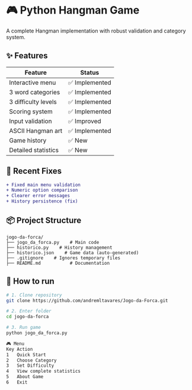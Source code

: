 # 🎮 Python Hangman Game

A complete Hangman implementation with robust validation and category system.

## ✨ Features
| Feature                | Status         |
|------------------------|----------------|
| Interactive menu       | ✅ Implemented |
| 3 word categories      | ✅ Implemented |
| 3 difficulty levels    | ✅ Implemented |
| Scoring system         | ✅ Implemented |
| Input validation       | ✅ Improved    |
| ASCII Hangman art      | ✅ Implemented |
| Game history           | ✅ New         |
| Detailed statistics    | ✅ New         |

## 🐛 Recent Fixes
```diff
+ Fixed main menu validation
+ Numeric option comparison
+ Clearer error messages
+ History persistence (fix)
```

## 📦 Project Structure
```
jogo-da-forca/
├── jogo_da_forca.py    # Main code
├── historico.py    # History management
├── historico.json    # Game data (auto-generated)
├── .gitignore    # Ignores temporary files
├── README.md           # Documentation
```

## 🚀 How to run
```bash
# 1. Clone repository
git clone https://github.com/andremltavares/Jogo-da-Forca.git

# 2. Enter folder
cd jogo-da-forca

# 3. Run game
python jogo_da_forca.py

🎮 Menu
Key	Action
1	Quick Start
2	Choose Category
3	Set Difficulty
4	View complete statistics
5	About Game
6	Exit
```

